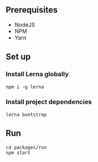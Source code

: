 ## Prerequisites

- NodeJS
- NPM
- Yarn

## Set up

### Install Lerna globally
```
npm i -g lerna
```

### Install project dependencies
```
lerna bootstrap
```

## Run
```
cd packages/run
npm start
```